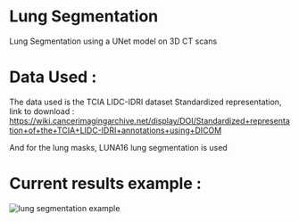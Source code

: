 # Lung Segmentation
Lung Segmentation using a UNet model on 3D CT scans

# Data Used :
The data used is the TCIA LIDC-IDRI dataset Standardized representation, link to download : https://wiki.cancerimagingarchive.net/display/DOI/Standardized+representation+of+the+TCIA+LIDC-IDRI+annotations+using+DICOM

And for the lung masks, LUNA16 lung segmentation is used


# Current results example :

![lung segmentation example](readme_images/example_segmentation.png)
